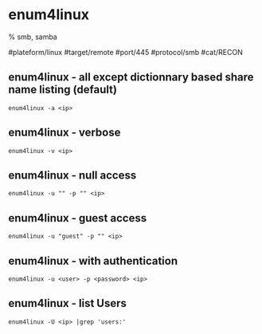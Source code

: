 # enum4linux

% smb, samba

#plateform/linux  #target/remote  #port/445 #protocol/smb #cat/RECON 

## enum4linux - all except dictionnary based share name listing (default)
```
enum4linux -a <ip>
```

## enum4linux - verbose
```
enum4linux -v <ip>
```

## enum4linux - null access
```
enum4linux -u "" -p "" <ip>
```

## enum4linux - guest access
```
enum4linux -u "guest" -p "" <ip>
```

## enum4linux - with authentication
```
enum4linux -u <user> -p <password> <ip>
```

## enum4linux - list Users
```
enum4linux -U <ip> |grep 'users:'
```
